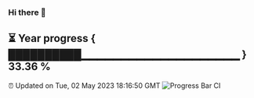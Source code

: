 ### Hi there 👋
⏳ Year progress { ██████████▁▁▁▁▁▁▁▁▁▁▁▁▁▁▁▁▁▁▁▁ } 33.36 %
---
⏰ Updated on Tue, 02 May 2023 18:16:50 GMT
![Progress Bar CI](https://github.com/liununu/liununu/workflows/Progress%20Bar%20CI/badge.svg)
